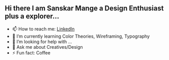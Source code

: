 ## Hi there I am Sanskar Mange a Design Enthusiast plus a explorer...

- 📫 How to reach me: [LinkedIn](https://www.linkedin.com/in/sanskarmange2027/)
- 🌱 I’m currently learning Color Theories, Wireframing, Typography
- 🤔 I’m looking for help with ...
- 💬 Ask me about Creatives/Design
- ⚡ Fun fact: Coffee
